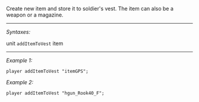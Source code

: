 Create new item and store it to soldier's vest. The item can also be a weapon or a magazine.


---
*Syntaxes:*

unit `addItemToVest` item

---
*Example 1:*

```sqf
player addItemToVest "itemGPS";
```

*Example 2:*

```sqf
player addItemToVest "hgun_Rook40_F";
```